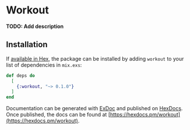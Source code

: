 # Workout

**TODO: Add description**

## Installation

If [available in Hex](https://hex.pm/docs/publish), the package can be installed
by adding `workout` to your list of dependencies in `mix.exs`:

```elixir
def deps do
  [
    {:workout, "~> 0.1.0"}
  ]
end
```

Documentation can be generated with [ExDoc](https://github.com/elixir-lang/ex_doc)
and published on [HexDocs](https://hexdocs.pm). Once published, the docs can
be found at [https://hexdocs.pm/workout](https://hexdocs.pm/workout).

